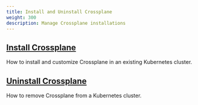 ```yaml
---
title: Install and Uninstall Crossplane
weight: 300
description: Manage Crossplane installations
---
```


## [Install Crossplane](./install)
How to install and customize Crossplane in an existing Kubernetes cluster.

## [Uninstall Crossplane](./uninstall)
How to remove Crossplane from a Kubernetes cluster.